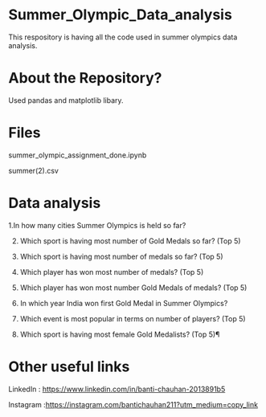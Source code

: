 # Summer_Olympic_Data_analysis
 This respository is having all the code used in summer olympics data analysis.

# About the Repository?
  Used pandas and matplotlib libary.
  
  
# Files
summer_olympic_assignment_done.ipynb

summer(2).csv


# Data analysis

1.In how many cities Summer Olympics is held so far?

2. Which sport is having most number of Gold Medals so far? (Top 5)

3. Which sport is having most number of medals so far? (Top 5)

4. Which player has won most number of medals? (Top 5)

5. Which player has won most number Gold Medals of medals? (Top 5)

6. In which year India won first Gold Medal in Summer Olympics?

7. Which event is most popular in terms on number of players? (Top 5)

8. Which sport is having most female Gold Medalists? (Top 5)¶

# Other useful links

LinkedIn : https://www.linkedin.com/in/banti-chauhan-2013891b5


Instagram :https://instagram.com/bantichauhan211?utm_medium=copy_link
